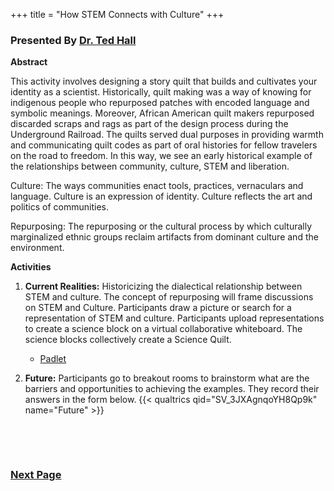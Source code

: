 +++
title = "How STEM Connects with Culture"
+++

### Presented By [Dr. Ted Hall](https://dehsi2022.netlify.app/background/meettheteam/#dr-ted-hall)

**Abstract**

This activity involves designing a story quilt that builds and cultivates your identity as a scientist. Historically, quilt making was a way of knowing for indigenous people who repurposed patches with encoded language and symbolic meanings. Moreover, African American quilt makers repurposed discarded scraps and rags as part of the design process during the Underground Railroad. The quilts served dual purposes in providing warmth and communicating quilt codes as part of oral histories for fellow travelers on the road to freedom. In this way, we see an early historical example of the relationships between community, culture, STEM and liberation.

Culture: The ways communities enact tools, practices, vernaculars and language. Culture is an expression of identity. Culture reflects the art and politics of communities.

Repurposing: The repurposing or the cultural process by which culturally marginalized ethnic groups reclaim artifacts from dominant culture and the environment. 

**Activities**
1. **Current Realities:** Historicizing the dialectical relationship between STEM and culture. The concept of repurposing will frame discussions on STEM and Culture. Participants draw a picture or search for a representation of STEM and culture. Participants upload representations to create a science block on a virtual collaborative whiteboard. The science blocks collectively create a Science Quilt.
	* [Padlet](https://padlet.com/darrylted/cu4vhk6r55o1m3o)

2. **Future:** Participants go to breakout rooms to brainstorm what are the barriers and opportunities to achieving the examples. They record their answers in the form below.
{{< qualtrics qid="SV_3JXAgnqoYH8Qp9k" name="Future" >}}
 
&nbsp;
 
&nbsp;
 
### [Next Page](https://dehsi2022.netlify.app/session6/)